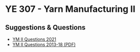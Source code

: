 # YE 307 - Yarn Manufacturing II

## Suggestions & Questions

- [YM II Questions 2021](./questions/YM-II-question-2021.md)
- [YM II Questions 2013-18 (PDF)](./questions/YM-II-questions-2013-18.pdf)
